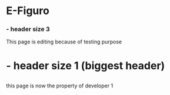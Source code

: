 # E-Figuro

### - header size 3
<p> This page is editing because of testing purpose </p>

# - header size 1 (biggest header)

##
<p> this page is now the property of developer 1 </p>
